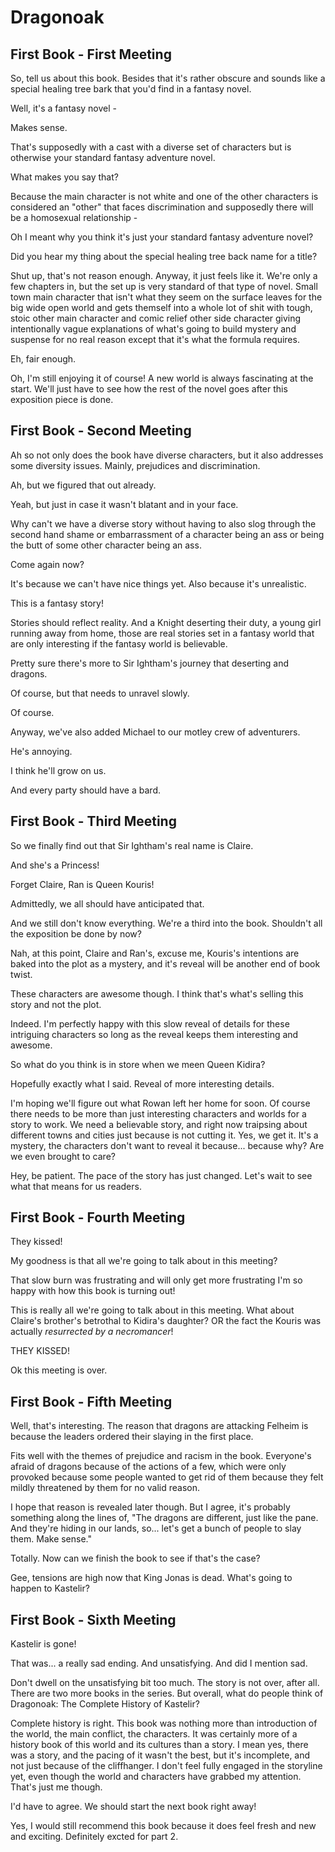 # Dragonoak

## First Book - First Meeting

So, tell us about this book.  Besides that it's rather obscure and sounds like a special healing tree bark that you'd find in a fantasy novel.

Well, it's a fantasy novel - 

Makes sense.  

That's supposedly with a cast with a diverse set of characters but is otherwise your standard fantasy adventure novel.

What makes you say that?  

Because the main character is not white and one of the other characters is considered an "other" that faces discrimination and supposedly there will be a homosexual relationship -

Oh I meant why you think it's just your standard fantasy adventure novel? 

Did you hear my thing about the special healing tree back name for a title?

Shut up, that's not reason enough.  Anyway, it just feels like it.  We're only a few chapters in, but the set up is very standard of that type of novel.  Small town main character that isn't what they seem on the surface leaves for the big wide open world and gets themself into a whole lot of shit with tough, stoic other main character and comic relief other side character giving intentionally vague explanations of what's going to build mystery and suspense for no real reason except that it's what the formula requires.

Eh, fair enough.  

Oh, I'm still enjoying it of course! A new world is always fascinating at the start.  We'll just have to see how the rest of the novel goes after this exposition piece is done.  

  
## First Book - Second Meeting

Ah so not only does the book have diverse characters, but it also addresses some diversity issues.  Mainly, prejudices and discrimination.  

Ah, but we figured that out already.  

Yeah, but just in case it wasn't blatant and in your face.

Why can't we have a diverse story without having to also slog through the second hand shame or embarrassment of a character being an ass or being the butt of some other character being an ass.

Come again now?

It's because we can't have nice things yet.  Also because it's unrealistic.  

This is a fantasy story!  

Stories should reflect reality.  And a Knight deserting their duty, a young girl running away from home, those are real stories set in a fantasy world that are only interesting if the fantasy world is believable.  

Pretty sure there's more to Sir Ightham's journey that deserting and dragons.  

Of course, but that needs to unravel slowly.  

Of course.  

Anyway, we've also added Michael to our motley crew of adventurers.  

He's annoying.

I think he'll grow on us.  

And every party should have a bard. 

## First Book - Third Meeting

So we finally find out that Sir Ightham's real name is Claire. 

And she's a Princess!

Forget Claire, Ran is Queen Kouris!

Admittedly, we all should have anticipated that.

And we still don't know everything.  We're a third into the book.  Shouldn't all the exposition be done by now?

Nah, at this point, Claire and Ran's, excuse me, Kouris's intentions are baked into the plot as a mystery, and it's reveal will be another end of book twist.  

These characters are awesome though.  I think that's what's selling this story and not the plot.  

Indeed.  I'm perfectly happy with this slow reveal of details for these intriguing characters so long as the reveal keeps them interesting and awesome.    

So what do you think is in store when we meen Queen Kidira?  

Hopefully exactly what I said.  Reveal of more interesting details.

I'm hoping we'll figure out what Rowan left her home for soon.  Of course there needs to be more than just interesting characters and worlds for a story to work.  We need a believable story, and right now traipsing about different towns and cities just because is not cutting it.  Yes, we get it.  It's a mystery, the characters don't want to reveal it because... because why?  Are we even brought to care?

Hey, be patient.  The pace of the story has just changed.  Let's wait to see what that means for us readers.

## First Book - Fourth Meeting

They kissed!

My goodness is that all we're going to talk about in this meeting?

That slow burn was frustrating and will only get more frustrating I'm so happy with how this book is turning out!

This is really all we're going to talk about in this meeting.  What about Claire's brother's betrothal to Kidira's daughter? OR the fact the Kouris was actually _resurrected by a necromancer_!

THEY KISSED!

Ok this meeting is over.

## First Book - Fifth Meeting

Well, that's interesting.  The reason that dragons are attacking Felheim is because the leaders ordered their slaying in the first place.  

Fits well with the themes of prejudice and racism in the book.  Everyone's afraid of dragons because of the actions of a few, which were only provoked because some people wanted to get rid of them because they felt mildly threatened by them for no valid reason.  

I hope that reason is revealed later though.  But I agree, it's probably something along the lines of, "The dragons are different, just like the pane.  And they're hiding in our lands, so... let's get a bunch of people to slay them.  Make sense."

Totally.  Now can we finish the book to see if that's the case?

Gee, tensions are high now that King Jonas is dead.  What's going to happen to Kastelir?

## First Book - Sixth Meeting
Kastelir is gone!

That was... a really sad ending.  And unsatisfying.  And did I mention sad.

Don't dwell on the unsatisfying bit too much.  The story is not over, after all.  There are two more books in the series.  But overall, what do people think of Dragonoak: The Complete History of Kastelir?

Complete history is right.  This book was nothing more than introduction of the world, the main conflict, the characters.  It was certainly more of a history book of this world and its cultures than a story.  I mean yes, there was a story, and the pacing of it wasn't the best, but it's incomplete, and not just because of the cliffhanger.  I don't feel fully engaged in the storyline yet, even though the world and characters have grabbed my attention.  That's just me though.

I'd have to agree.  We should start the next book right away! 

Yes, I would still recommend this book because it does feel fresh and new and exciting.  Definitely excted for part 2. 







